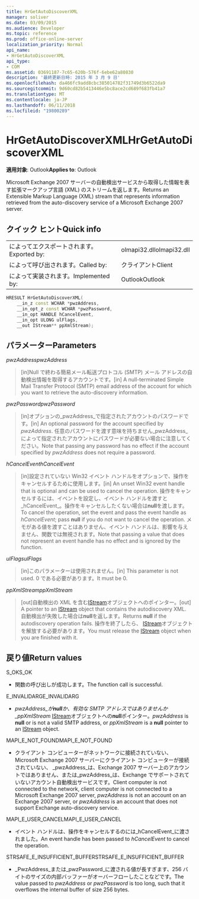 ```yaml
---
title: HrGetAutoDiscoverXML
manager: soliver
ms.date: 03/09/2015
ms.audience: Developer
ms.topic: reference
ms.prod: office-online-server
localization_priority: Normal
api_name:
- HrGetAutoDiscoverXML
api_type:
- COM
ms.assetid: 03691187-7c65-620b-576f-6ebe62a80830
description: '最終更新日時: 2015 年 3 月 9 日'
ms.openlocfilehash: da466fc9add8cbc385014782f31749d3b6522da9
ms.sourcegitcommit: 9d60cd82b5413446e5bc8ace2cd689f683fb41a7
ms.translationtype: MT
ms.contentlocale: ja-JP
ms.lasthandoff: 06/11/2018
ms.locfileid: "19800289"
---
```

# <a name="hrgetautodiscoverxml"></a><span data-ttu-id="d5c70-103">HrGetAutoDiscoverXML</span><span class="sxs-lookup"><span data-stu-id="d5c70-103">HrGetAutoDiscoverXML</span></span>

  
  
<span data-ttu-id="d5c70-104">**適用対象**: Outlook</span><span class="sxs-lookup"><span data-stu-id="d5c70-104">**Applies to**: Outlook</span></span> 
  
<span data-ttu-id="d5c70-105">Microsoft Exchange 2007 サーバーの自動検出サービスから取得した情報を表す拡張マークアップ言語 (XML) のストリームを返します。</span><span class="sxs-lookup"><span data-stu-id="d5c70-105">Returns an Extensible Markup Language (XML) stream that represents information retrieved from the auto-discovery service of a Microsoft Exchange 2007 server.</span></span>
  
## <a name="quick-info"></a><span data-ttu-id="d5c70-106">クイック ヒント</span><span class="sxs-lookup"><span data-stu-id="d5c70-106">Quick info</span></span>

|||
|:-----|:-----|
|<span data-ttu-id="d5c70-107">によってエクスポートされます。</span><span class="sxs-lookup"><span data-stu-id="d5c70-107">Exported by:</span></span>  <br/> |<span data-ttu-id="d5c70-108">olmapi32.dll</span><span class="sxs-lookup"><span data-stu-id="d5c70-108">olmapi32.dll</span></span>  <br/> |
|<span data-ttu-id="d5c70-109">によって呼び出されます。</span><span class="sxs-lookup"><span data-stu-id="d5c70-109">Called by:</span></span>  <br/> |<span data-ttu-id="d5c70-110">クライアント</span><span class="sxs-lookup"><span data-stu-id="d5c70-110">Client</span></span>  <br/> |
|<span data-ttu-id="d5c70-111">によって実装されます。</span><span class="sxs-lookup"><span data-stu-id="d5c70-111">Implemented by:</span></span>  <br/> |<span data-ttu-id="d5c70-112">Outlook</span><span class="sxs-lookup"><span data-stu-id="d5c70-112">Outlook</span></span>  <br/> |
   
```cpp
HRESULT HrGetAutoDiscoverXML( 
    __in_z const WCHAR *pwzAddress, 
    __in_opt_z const WCHAR *pwzPassword, 
    __in_opt HANDLE hCancelEvent, 
    __in_opt ULONG ulFlags, 
    __out IStream** ppXmlStream); 

```

## <a name="parameters"></a><span data-ttu-id="d5c70-113">パラメーター</span><span class="sxs-lookup"><span data-stu-id="d5c70-113">Parameters</span></span>

 <span data-ttu-id="d5c70-114">_pwzAddress_</span><span class="sxs-lookup"><span data-stu-id="d5c70-114">_pwzAddress_</span></span>
  
> <span data-ttu-id="d5c70-115">[in]Null で終わる簡易メール転送プロトコル (SMTP) メール アドレスの自動検出情報を取得するアカウントです。</span><span class="sxs-lookup"><span data-stu-id="d5c70-115">[in] A null-terminated Simple Mail Transfer Protocol (SMTP) email address of the account for which you want to retrieve the auto-discovery information.</span></span>
    
 <span data-ttu-id="d5c70-116">_pwzPassword_</span><span class="sxs-lookup"><span data-stu-id="d5c70-116">_pwzPassword_</span></span>
  
> <span data-ttu-id="d5c70-117">[in]オプションの_pwzAddress_で指定されたアカウントのパスワードです。</span><span class="sxs-lookup"><span data-stu-id="d5c70-117">[in] An optional password for the account specified by  _pwzAddress_.</span></span> <span data-ttu-id="d5c70-118">任意のパスワードを渡す意味を持ちません_pwzAddress_によって指定されたアカウントにパスワードが必要ない場合に注意してください。</span><span class="sxs-lookup"><span data-stu-id="d5c70-118">Note that passing any password has no effect if the account specified by  _pwzAddress_ does not require a password.</span></span> 
    
 <span data-ttu-id="d5c70-119">_hCancelEvent_</span><span class="sxs-lookup"><span data-stu-id="d5c70-119">_hCancelEvent_</span></span>
  
> <span data-ttu-id="d5c70-120">[in]設定されていない Win32 イベント ハンドルをオプションで、操作をキャンセルするために使用します。</span><span class="sxs-lookup"><span data-stu-id="d5c70-120">[in] An unset Win32 event handle that is optional and can be used to cancel the operation.</span></span> <span data-ttu-id="d5c70-121">操作をキャンセルするには、イベントを設定し、イベント ハンドルを渡すと_hCancelEvent_。操作をキャンセルしたくない場合は**null**を渡します。</span><span class="sxs-lookup"><span data-stu-id="d5c70-121">To cancel the operation, set the event and pass the event handle as  _hCancelEvent_; pass **null** if you do not want to cancel the operation.</span></span> <span data-ttu-id="d5c70-122">メモがある値を渡すことはありません、イベント ハンドルは、影響を与えません、関数では無視されます。</span><span class="sxs-lookup"><span data-stu-id="d5c70-122">Note that passing a value that does not represent an event handle has no effect and is ignored by the function.</span></span> 
    
 <span data-ttu-id="d5c70-123">_ulFlags_</span><span class="sxs-lookup"><span data-stu-id="d5c70-123">_ulFlags_</span></span>
  
> <span data-ttu-id="d5c70-124">[in]このパラメーターは使用されません。</span><span class="sxs-lookup"><span data-stu-id="d5c70-124">[in] This parameter is not used.</span></span> <span data-ttu-id="d5c70-125">0 である必要があります。</span><span class="sxs-lookup"><span data-stu-id="d5c70-125">It must be 0.</span></span>
    
 <span data-ttu-id="d5c70-126">_ppXmlStream_</span><span class="sxs-lookup"><span data-stu-id="d5c70-126">_ppXmlStream_</span></span>
  
> <span data-ttu-id="d5c70-127">[out]自動検出の XML を含む[IStream](http://msdn.microsoft.com/en-us/library/aa380034%28VS.85%29.aspx)オブジェクトへのポインター。</span><span class="sxs-lookup"><span data-stu-id="d5c70-127">[out] A pointer to an [IStream](http://msdn.microsoft.com/en-us/library/aa380034%28VS.85%29.aspx) object that contains the autodiscovery XML.</span></span> <span data-ttu-id="d5c70-128">自動検出が失敗した場合は**null**を返します。</span><span class="sxs-lookup"><span data-stu-id="d5c70-128">Returns **null** if the autodiscovery operation fails.</span></span> <span data-ttu-id="d5c70-129">操作を終了したら、 [IStream](http://msdn.microsoft.com/en-us/library/aa380034%28VS.85%29.aspx)オブジェクトを解放する必要があります。</span><span class="sxs-lookup"><span data-stu-id="d5c70-129">You must release the [IStream](http://msdn.microsoft.com/en-us/library/aa380034%28VS.85%29.aspx) object when you are finished with it.</span></span> 
    
## <a name="return-values"></a><span data-ttu-id="d5c70-130">戻り値</span><span class="sxs-lookup"><span data-stu-id="d5c70-130">Return values</span></span>

<span data-ttu-id="d5c70-131">S_OK</span><span class="sxs-lookup"><span data-stu-id="d5c70-131">S_OK</span></span> 
  
- <span data-ttu-id="d5c70-132">関数の呼び出しが成功します。</span><span class="sxs-lookup"><span data-stu-id="d5c70-132">The function call is successful.</span></span>
    
<span data-ttu-id="d5c70-133">E_INVALIDARG</span><span class="sxs-lookup"><span data-stu-id="d5c70-133">E_INVALIDARG</span></span> 
  
-  <span data-ttu-id="d5c70-134">_pwzAddress_が**null**か、有効な SMTP アドレスではありませんか_ppXmlStream_ [IStream](http://msdn.microsoft.com/en-us/library/aa380034%28VS.85%29.aspx)オブジェクトへの**null**ポインター。</span><span class="sxs-lookup"><span data-stu-id="d5c70-134">_pwzAddress_ is **null** or is not a valid SMTP address, or  _ppXmlStream_ is a **null** pointer to an [IStream](http://msdn.microsoft.com/en-us/library/aa380034%28VS.85%29.aspx) object.</span></span> 
    
<span data-ttu-id="d5c70-135">MAPI_E_NOT_FOUND</span><span class="sxs-lookup"><span data-stu-id="d5c70-135">MAPI_E_NOT_FOUND</span></span> 
  
- <span data-ttu-id="d5c70-136">クライアント コンピューターがネットワークに接続されていない、Microsoft Exchange 2007 サーバーにクライアント コンピューターが接続されていない、 _pwzAddress_は、Exchange 2007 サーバー上のアカウントではありません、または_pwzAddress_は、Exchange でサポートされていないアカウント自動検出サービスです。</span><span class="sxs-lookup"><span data-stu-id="d5c70-136">Client computer is not connected to the network, client computer is not connected to a Microsoft Exchange 2007 server,  _pwzAddress_ is not an account on an Exchange 2007 server, or  _pwzAddress_ is an account that does not support Exchange auto-discovery service.</span></span> 
    
<span data-ttu-id="d5c70-137">MAPI_E_USER_CANCEL</span><span class="sxs-lookup"><span data-stu-id="d5c70-137">MAPI_E_USER_CANCEL</span></span> 
  
- <span data-ttu-id="d5c70-138">イベント ハンドルは、操作をキャンセルするのには_hCancelEvent_に渡されました。</span><span class="sxs-lookup"><span data-stu-id="d5c70-138">An event handle has been passed to  _hCancelEvent_ to cancel the operation.</span></span> 
    
<span data-ttu-id="d5c70-139">STRSAFE_E_INSUFFICIENT_BUFFER</span><span class="sxs-lookup"><span data-stu-id="d5c70-139">STRSAFE_E_INSUFFICIENT_BUFFER</span></span>
  
- <span data-ttu-id="d5c70-140">_PwzAddress_または_pwzPassword_に渡される値が長すぎます、256 バイトのサイズの内部バッファーがオーバーフローしたことなどです。</span><span class="sxs-lookup"><span data-stu-id="d5c70-140">The value passed to  _pwzAddress_ or  _pwzPassword_ is too long, such that it overflows the internal buffer of size 256 bytes.</span></span> 
    

